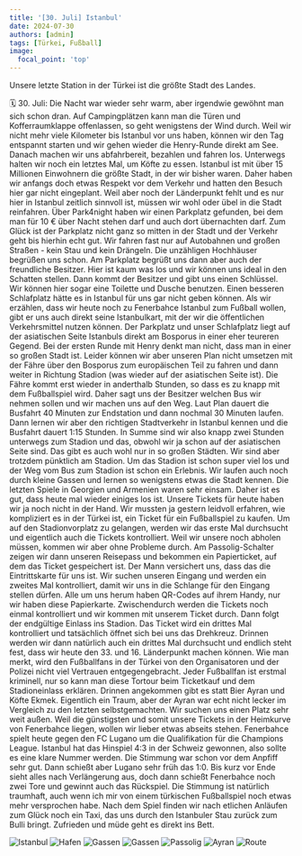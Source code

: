 ```yaml
---
title: '[30. Juli] Istanbul'
date: 2024-07-30
authors: [admin]
tags: [Türkei, Fußball]
image:
  focal_point: 'top'
---
```

Unsere letzte Station in der Türkei ist die größte Stadt des Landes.

<!--more-->

🗓️ 30. Juli: Die Nacht war wieder sehr warm, aber irgendwie gewöhnt man sich schon dran. Auf Campingplätzen kann man die Türen und Kofferraumklappe offenlassen, so geht wenigstens der Wind durch. Weil wir nicht mehr viele Kilometer bis Istanbul vor uns haben, können wir den Tag entspannt starten und wir gehen wieder die Henry-Runde direkt am See. Danach machen wir uns abfahrbereit, bezahlen und fahren los. Unterwegs halten wir noch ein letztes Mal, um Köfte zu essen. Istanbul ist mit über 15 Millionen Einwohnern die größte Stadt, in der wir bisher waren. Daher haben wir anfangs doch etwas Respekt vor dem Verkehr und hatten den Besuch hier gar nicht eingeplant. Weil aber noch der Länderpunkt fehlt und es nur hier in Istanbul zeitlich sinnvoll ist, müssen wir wohl oder übel in die Stadt reinfahren. Über Park4night haben wir einen Parkplatz gefunden, bei dem man für 10 € über Nacht stehen darf und auch dort übernachten darf. Zum Glück ist der Parkplatz nicht ganz so mitten in der Stadt und der Verkehr geht bis hierhin echt gut. Wir fahren fast nur auf Autobahnen und großen Straßen - kein Stau und kein Drängeln. Die unzähligen Hochhäuser begrüßen uns schon. Am Parkplatz begrüßt uns dann aber auch der freundliche Besitzer. Hier ist kaum was los und wir können uns ideal in den Schatten stellen. Dann kommt der Besitzer und gibt uns einen Schlüssel. Wir können hier sogar eine Toilette und Dusche benutzen. Einen besseren Schlafplatz hätte es in Istanbul für uns gar nicht geben können. Als wir erzählen, dass wir heute noch zu Fenerbahce Istanbul zum Fußball wollen, gibt er uns auch direkt seine Istanbulkart, mit der wir die öffentlichen Verkehrsmittel nutzen können. Der Parkplatz und unser Schlafplatz liegt auf der asiatischen Seite Istanbuls direkt am Bosporus in einer eher teureren Gegend. Bei der ersten Runde mit Henry denkt man nicht, dass man in einer so großen Stadt ist. Leider können wir aber unseren Plan nicht umsetzen mit der Fähre über den Bosporus zum europäischen Teil zu fahren und dann weiter in Richtung Stadion (was wieder auf der asiatischen Seite ist). Die Fähre kommt erst wieder in anderthalb Stunden, so dass es zu knapp mit dem Fußballspiel wird. Daher sagt uns der Besitzer welchen Bus wir nehmen sollen und wir machen uns auf den Weg. Laut Plan dauert die Busfahrt 40 Minuten zur Endstation und dann nochmal 30 Minuten laufen. Dann lernen wir aber den richtigen Stadtverkehr in Istanbul kennen und die Busfahrt dauert 1:15 Stunden. In Summe sind wir also knapp zwei Stunden unterwegs zum Stadion und das, obwohl wir ja schon auf der asiatischen Seite sind. Das gibt es auch wohl nur in so großen Städten. Wir sind aber trotzdem pünktlich am Stadion. Um das Stadion ist schon super viel los und der Weg vom Bus zum Stadion ist schon ein Erlebnis. Wir laufen auch noch durch kleine Gassen und lernen so wenigstens etwas die Stadt kennen.  Die letzten Spiele in Georgien und Armenien waren sehr einsam. Daher ist es gut, dass heute mal wieder einiges los ist. Unsere Tickets für heute haben wir ja noch nicht in der Hand. Wir mussten ja gestern leidvoll erfahren, wie kompliziert es in der Türkei ist, ein Ticket für ein Fußballspiel zu kaufen. Um auf den Stadionvorplatz zu gelangen, werden wir das erste Mal durchsucht und eigentlich auch die Tickets kontrolliert. Weil wir unsere noch abholen müssen, kommen wir aber ohne Probleme durch. Am Passolig-Schalter zeigen wir dann unseren Reisepass und bekommen ein Papierticket, auf dem das Ticket gespeichert ist. Der Mann versichert uns, dass das die Eintrittskarte für uns ist. Wir suchen unseren Eingang und werden ein zweites Mal kontrolliert, damit wir uns in die Schlange für den Eingang stellen dürfen. Alle um uns herum haben QR-Codes auf ihrem Handy, nur wir haben diese Papierkarte. Zwischendurch werden die Tickets noch einmal kontrolliert und wir kommen mit unserem Ticket durch. Dann folgt der endgültige Einlass ins Stadion. Das Ticket wird ein drittes Mal kontrolliert und tatsächlich öffnet sich bei uns das Drehkreuz. Drinnen werden wir dann natürlich auch ein drittes Mal durchsucht und endlich steht fest, dass wir heute den 33. und 16. Länderpunkt machen können. Wie man merkt, wird den Fußballfans in der Türkei von den Organisatoren und der Polizei nicht viel Vertrauen entgegengebracht. Jeder Fußballfan ist erstmal kriminell, nur so kann man diese Tortour beim Ticketkauf und dem Stadioneinlass erklären. Drinnen angekommen gibt es statt Bier Ayran und Köfte Ekmek. Eigentlich ein Traum, aber der Ayran war echt nicht lecker im Vergleich zu den letzten selbstgemachten. Wir suchen uns einen Platz sehr weit außen. Weil die günstigsten und somit unsere Tickets in der Heimkurve von Fenerbahce liegen, wollen wir lieber etwas abseits stehen. Fenerbahce spielt heute gegen den FC Lugano um die Qualifikation für die Champions League. Istanbul hat das Hinspiel 4:3 in der Schweiz gewonnen, also sollte es eine klare Nummer werden. Die Stimmung war schon vor dem Anpfiff sehr gut. Dann schießt aber Lugano sehr früh das 1:0. Bis kurz vor Ende sieht alles nach Verlängerung aus, doch dann schießt Fenerbahce noch zwei Tore und gewinnt auch das Rückspiel. Die Stimmung ist natürlich traumhaft, auch wenn ich mir von einem türkischen Fußballspiel noch etwas mehr versprochen habe. Nach dem Spiel finden wir nach etlichen Anläufen zum Glück noch ein Taxi, das uns durch den Istanbuler Stau zurück zum Bulli bringt. Zufrieden und müde geht es direkt ins Bett.

<img src="Hochhaeuser.jpg" alt="Istanbul" caption="">

<img src="Hafen.jpg" alt="Hafen" caption="">

<img src="Markt.jpg" alt="Gassen" caption="">

<img src="MarktHochhaeuser.jpg" alt="Gassen" caption="">

<img src="Passolig.jpg" alt="Passolig" caption="">

<img src="Ayran.jpg" alt="Ayran" caption="">

<img src="Route_30.07.24.jpg" alt="Route" caption=" ">